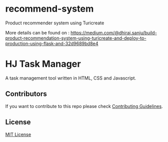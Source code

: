 # recommend-system
Product recommender system using Turicreate 

More details can be found on : https://medium.com/@dhiraj.sanju/build-product-recommendation-system-using-turicreate-and-deploy-to-production-using-flask-and-32d9689bd8e4
# HJ Task Manager

A task management tool written in HTML, CSS and Javascript.


## Contributors
If you want to contribute to this repo please check [Contributing Guidelines](./CONTRIBUTING.md).


## License
[MIT License](./LICENSE)
